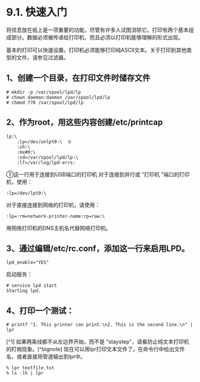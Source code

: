 # 9.1. 快速入门

将信息放在纸上是一项重要的功能，尽管有许多人试图消除它。打印有两个基本组成部分。数据必须被传递给打印机，而且必须以打印机能够理解的形式出现。

基本的打印可以快速设置。打印机必须能够打印纯ASCII文本。关于打印到其他类型的文件，请参见过滤器。

## 1、创建一个目录，在打印文件时储存文件
```
# mkdir -p /var/spool/lpd/lp
# chown daemon:daemon /var/spool/lpd/lp
# chmod 770 /var/spool/lpd/lp
```
## 2、作为root，用这些内容创建/etc/printcap
```
lp:\
	:lp=/dev/unlpt0:\  ①
	:sh:\
	:mx#0:\
	:sd=/var/spool/lpd/lp:\
	:lf=/var/log/lpd-errs:

```
①这一行用于连接到USB端口的打印机
对于连接到并行或 "打印机 "端口的打印机，使用：
```
:lp=/dev/lpt0:\
```
对于直接连接到网络的打印机，请使用：
```
:lp=:rm=network-printer-name:rp=raw:\
```
用网络打印机的DNS主机名代替网络打印机。
## 3、通过编辑/etc/rc.conf，添加这一行来启用LPD。
```
lpd_enable="YES"
```
启动服务：
```
# service lpd start
Starting lpd.
```

## 4、打印一个测试：
```
# printf "1. This printer can print.\n2. This is the second line.\n" | lpr
```
[^1] 如果两条线都不从左边界开始，而不是 "staystep"，请看防止纯文本打印机的盯梢现象。[^bignote]
现在可以用lpr打印文本文件了。在命令行中给出文件名，或者直接用管道输出到lpr中。
```
% lpr textfile.txt
% ls -lh | lpr
```